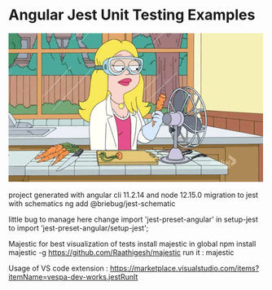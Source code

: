 # Angular Jest  Unit Testing Examples

![unit-testing](./test.gif)

project generated with angular cli 11.2.14
and node 12.15.0
migration to jest with schematics 
ng add @briebug/jest-schematic

little bug to manage here 
change import 'jest-preset-angular' in setup-jest
to import 'jest-preset-angular/setup-jest';

Majestic for best visualization of tests
install majestic in global 
npm install majestic -g 
https://github.com/Raathigesh/majestic
run it : majestic 

Usage of VS code extension : 
https://marketplace.visualstudio.com/items?itemName=vespa-dev-works.jestRunIt


 